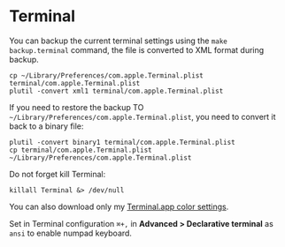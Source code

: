 
# Terminal

You can backup the current terminal settings using the `make backup.terminal` command, the file is converted to XML format during backup.

```shell
cp ~/Library/Preferences/com.apple.Terminal.plist terminal/com.apple.Terminal.plist
plutil -convert xml1 terminal/com.apple.Terminal.plist
```

If you need to restore the backup TO `~/Library/Preferences/com.apple.Terminal.plist`, you need to convert it back to a binary file:

```shell  
plutil -convert binary1 terminal/com.apple.Terminal.plist
cp terminal/com.apple.Terminal.plist ~/Library/Preferences/com.apple.Terminal.plist
```

Do not forget kill Terminal:

```shell
killall Terminal &> /dev/null
```

You can also download only my [Terminal.app color settings](https://raw.githubusercontent.com/OzzyCzech/dotfiles/terminal/main/OzzyCzech.terminal).

Set in Terminal configuration `⌘+,` in **Advanced > Declarative terminal** as `ansi` to enable numpad keyboard.